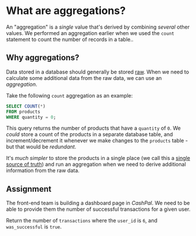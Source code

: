 # What are aggregations?

An "aggregation" is a *single* value that's derived by combining *several* other values. We performed an aggregation earlier when we used the `count` statement to count the number of records in a table..

## Why aggregations?

Data stored in a database should generally be stored [raw](https://wagslane.dev/posts/keep-your-data-raw-at-rest/). When we need to calculate some additional data from the raw data, we can use an *aggregation*.

Take the following `count` aggregation as an example:

```SQL
SELECT COUNT(*)
FROM products
WHERE quantity = 0;
```

This query returns the number of products that have a `quantity` of `0`. We *could* store a count of the products in a separate database table, and increment/decrement it whenever we make changes to the `products` table - but that would be *redundant*. 

It's *much simpler* to store the products in a single place (we call this a [single source of truth](https://en.wikipedia.org/wiki/Single_source_of_truth)) and run an aggregation when we need to derive additional information from the raw data.

## Assignment

The front-end team is building a dashboard page in *CashPal*. We need to be able to provide them the number of successful transactions for a given user.

Return the number of `transactions` where the `user_id` is `6`, and `was_successful` is `true`. 
